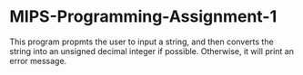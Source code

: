 # MIPS-Programming-Assignment-1 #
This program propmts the user to input a string, and then converts the string into an unsigned decimal integer if possible. Otherwise, it will print an error message. 
